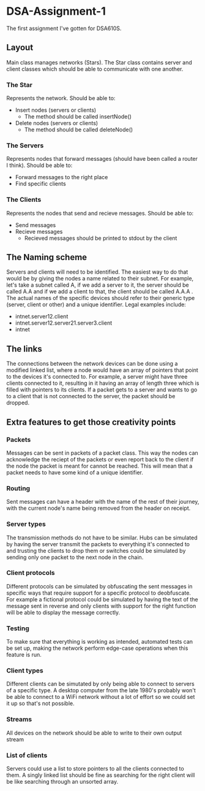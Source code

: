 # DSA-Assignment-1
The first assignment I've gotten for DSA610S.

## Layout
Main class manages networks (Stars). The Star class contains server and client classes which should be able to communicate with one another.

### The Star
Represents the network. Should be able to:
*  Insert nodes (servers or clients)
      * The method should be called insertNode()
*  Delete nodes (servers or clients)
      * The method should be called deleteNode()

### The Servers
Represents nodes that forward messages (should have been called a router I think). Should be able to:
*  Forward messages to the right place
*  Find specific clients

### The Clients
Represents the nodes that send and recieve messages. Should be able to:
*  Send messages
*  Recieve messages
   *  Recieved messages should be printed to stdout by the client

## The Naming scheme
Servers and clients will need to be identified. The easiest way to do that would be by giving the nodes a name related to their subnet. For example, let's take a subnet called A, if we add a server to it, the server should be called A.A and if we add a client to that, the client should be called A.A.A . The actual names of the specific devices should refer to their generic type (server, client or other) and a unique identifier. 
Legal examples include:

*  intnet.server12.client
*  intnet.server12.server21.server3.client
*  intnet

## The links
The connections between the network devices can be done using a modified linked list, where a node would have an array of pointers that point to the devices it's connected to. For example, a server might have three clients connected to it, resulting in it having an array of length three which is filled with pointers to its clients. If a packet gets to a server and wants to go to a client that is not connected to the server, the packet should be dropped.

## Extra features to get those creativity points

### Packets
Messages can be sent in packets of a packet class. This way the nodes can acknowledge the reciept of the packets or even report back to the client if the node the packet is meant for cannot be reached. This will mean that a packet needs to have some kind of a unique identifier.

### Routing
Sent messages can have a header with the name of the rest of their journey, with the current node's name being removed from the header on receipt.

### Server types
The transmission methods do not have to be similar. Hubs can be simulated by having the server transmit the packets to everything it's connected to and trusting the clients to drop them or switches could be simulated by sending only one packet to the next node in the chain.

### Client protocols
Different protocols can be simulated by obfuscating the sent messages in specific ways that require support for a specific protocol to deobfuscate. For example a fictional protocol could be simulated by having the text of the message sent in reverse and only clients with support for the right function will be able to display the message correctly.

### Testing
To make sure that everything is working as intended, automated tests can be set up, making the network perform edge-case operations when this feature is run.

### Client types
Different clients can be simutated by only being able to connect to servers of a specific type. A desktop computer from the late 1980's probably won't be able to connect to a WiFi network without a lot of effort so we could set it up so that's not possible.

### Streams
All devices on the network should be able to write to their own output stream

### List of clients
Servers could use a list to store pointers to all the clients connected to them. A singly linked list should be fine as searching for the right client will be like searching through an unsorted array.
